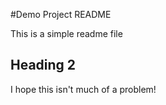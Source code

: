 #Demo  Project README

This is a simple readme file

## Heading 2

I hope this isn't much of a problem!